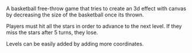 A basketball free-throw game that tries to create an 3d effect with canvas by decreasing the size of the basketball once its thrown.  

Players must hit all the stars in order to advance to the next level.  If they miss the stars after 5 turns, they lose.  

Levels can be easily added by adding more coordinates.